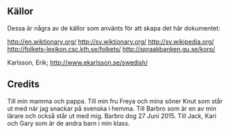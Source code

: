 
Källor
-----------------
Dessa är några av de källor som använts för att skapa det här dokumentet:

http://en.wiktionary.org/
http://sv.wiktionary.org/
http://sv.wikipedia.org/
http://folkets-lexikon.csc.kth.se/folkets/
http://spraakbanken.gu.se/korp/

Karlsson, Erik; http://www.ekarlsson.se/swedish/



Credits
-----------------
Till min mamma och pappa.
Till min fru Freya och mina söner Knut som står ut med när jag snackar på svenska i hemma.
Till Barbro som är en av min lärare och också står ut med mig. Barbro dog 27 Juni 2015.
Till Jack, Kari och Gary som är de andra barn i min klass.
